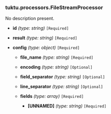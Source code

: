 ### tuktu.processors.FileStreamProcessor
No description present.

  * **id** *(type: string)* `[Required]`

  * **result** *(type: string)* `[Required]`

  * **config** *(type: object)* `[Required]`

    * **file_name** *(type: string)* `[Required]`

    * **encoding** *(type: string)* `[Optional]`

    * **field_separator** *(type: string)* `[Optional]`

    * **line_separator** *(type: string)* `[Optional]`

    * **fields** *(type: array)* `[Required]`

      * **[UNNAMED]** *(type: string)* `[Required]`

